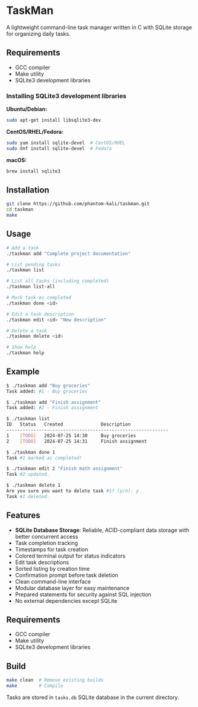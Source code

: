 # TaskMan

A lightweight command-line task manager written in C with SQLite storage for organizing daily tasks.

## Requirements

- GCC compiler
- Make utility
- SQLite3 development libraries

### Installing SQLite3 development libraries

**Ubuntu/Debian:**
```bash
sudo apt-get install libsqlite3-dev
```

**CentOS/RHEL/Fedora:**
```bash
sudo yum install sqlite-devel  # CentOS/RHEL
sudo dnf install sqlite-devel  # Fedora
```

**macOS:**
```bash
brew install sqlite3
```

## Installation

```bash
git clone https://github.com/phantom-kali/taskman.git
cd taskman
make
```

## Usage

```bash
# Add a task
./taskman add "Complete project documentation"

# List pending tasks
./taskman list

# List all tasks (including completed)
./taskman list-all

# Mark task as completed
./taskman done <id>

# Edit a task description
./taskman edit <id> "New description"

# Delete a task
./taskman delete <id>

# Show help
./taskman help
```

## Example

```bash
$ ./taskman add "Buy groceries"
Task added: #1 - Buy groceries

$ ./taskman add "Finish assignment"
Task added: #2 - Finish assignment

$ ./taskman list
ID   Status   Created              Description
------------------------------------------------------------
1    [TODO]   2024-07-25 14:30     Buy groceries
2    [TODO]   2024-07-25 14:31     Finish assignment

$ ./taskman done 1
Task #1 marked as completed!

$ ./taskman edit 2 "Finish math assignment"
Task #2 updated.

$ ./taskman delete 1
Are you sure you want to delete task #1? (y/n): y
Task #1 deleted.
```

## Features

- **SQLite Database Storage**: Reliable, ACID-compliant data storage with better concurrent access
- Task completion tracking
- Timestamps for task creation
- Colored terminal output for status indicators
- Edit task descriptions
- Sorted listing by creation time
- Confirmation prompt before task deletion
- Clean command-line interface
- Modular database layer for easy maintenance
- Prepared statements for security against SQL injection
- No external dependencies except SQLite

## Requirements

- GCC compiler
- Make utility
- SQLite3 development libraries

## Build

```bash
make clean  # Remove existing builds
make        # Compile
```

Tasks are stored in `tasks.db` SQLite database in the current directory.
